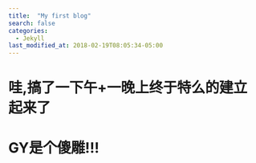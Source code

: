 ```yaml
---
title:  "My first blog"
search: false
categories: 
  - Jekyll
last_modified_at: 2018-02-19T08:05:34-05:00
---
```


# 哇,搞了一下午+一晚上终于特么的建立起来了
# GY是个傻雕!!!
